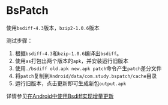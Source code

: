 # BsPatch

使用`bsdiff-4.3`版本，`bzip2-1.0.6`版本

测试步骤：

1. 根据`bsdiff-4.3`和`bzip-1.0.6`编译出`bsdiff`。
2. 使用`as`打包出两个版本的`apk`，并安装运行旧版本
3. 使用`./bsdiff old.apk new.apk patch`命令产生`patch`差分文件
4. 将`patch`复制到`Android/data/com.study.bspatch/cache`目录
5. 运行旧版本，点击更新即可生成新包`output.apk`

详情参见[在Android中使用Bsdiff实现增量更新](https://juejin.cn/post/7004809959724548132)

